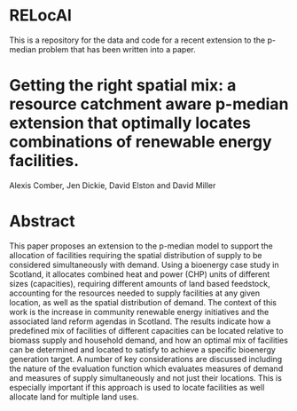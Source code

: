 # RELocAl
This is a repository for the data and code for a recent extension to the p-median problem that has been written into a paper.

# Getting the right spatial mix: a resource catchment aware p-median extension that optimally locates combinations of renewable energy facilities.
Alexis Comber, Jen Dickie, David Elston and David Miller

# Abstract
This paper proposes an extension to the p-median model to support the allocation of facilities requiring the spatial distribution of supply to be considered simultaneously with demand. Using a bioenergy case study in Scotland, it allocates combined heat and power (CHP) units of different sizes (capacities), requiring different amounts of land based feedstock, accounting for the resources needed to supply facilities at any given location, as well as the spatial distribution of demand. The context of this work is the increase in community renewable energy initiatives and the associated land reform agendas in Scotland. The results indicate how a predefined mix of facilities of different capacities can be located relative to biomass supply and household demand, and how an optimal mix of facilities can be determined and located to satisfy to achieve a specific bioenergy generation target. A number of key considerations are discussed including the nature of the evaluation function which evaluates measures of demand and measures of supply simultaneously and not just their locations. This is especially important if this approach is used to locate facilities as well allocate land for multiple land uses. 

